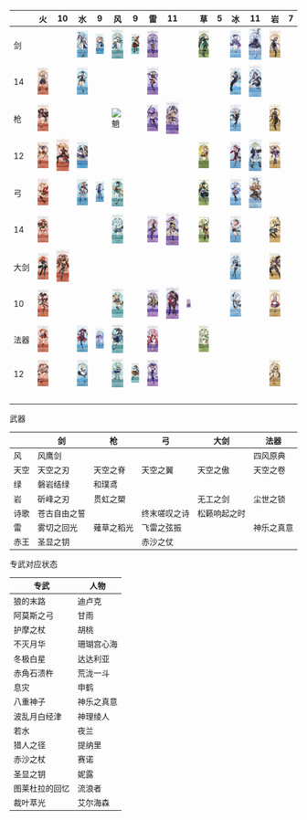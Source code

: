 |　　| 火 | 10 | 水 | 9 | 风 | 9 | 雷 | 11 || 草 | 5 | 冰 | 11 | 岩 | 7 |
|----|----|----|----|----|----|----|----|----|----|----|----|----|----|----|----|
|剑　|||<img src="/img/神理绫人.jpg" alt="神理绫人" width=60>|<img src="/img/妮露.jpg" alt="妮露" width=60>|<img src="/img/琴.jpg" alt="琴" width=60>|<img src="/img/枫原万叶.jpg" alt="枫原万叶" width=60>|<img src="/img/刻晴.jpg" alt="刻晴" width=60>|||<img src="/img/艾尔海森.jpg" alt="艾尔海森" width=60>||<img src="/img/七七.jpg" alt="七七" width=60>|<img src="/img/神里绫华.jpg" alt="神里绫华" width=60>|<img src="/img/阿贝多.jpg" alt="阿贝多" width=60>||
|14|<img src="/img/班尼特.jpg" alt="班尼特" width=60>||<img src="/img/行秋.jpg" alt="行秋" width=60>||||<img src="/img/久岐忍.jpg" alt="久岐忍" width=60>|||||<img src="/img/凯亚.jpg" alt="凯亚" width=60>|<img src="/img/莱依拉.jpg" alt="莱依拉" width=60>|||
|枪　|<img src="/img/胡桃.jpg" alt="胡桃" width=60>||||<img src="/img/魈.jpg" alt="魈" width=60>||<img src="/img/雷电将军.jpg" alt="雷电将军" width=60>|<img src="/img/赛诺.png" alt="赛诺" width=60>||||<img src="/img/申鹤.jpg" alt="申鹤" width=60>||<img src="/img/钟离.jpg" alt="钟离" width=60>||
|12|<img src="/img/香菱.jpg" alt="香菱" width=60>|<img src="/img/托马.jpg" alt="托马" width=60>|<img src="/img/坎蒂丝.jpg" alt="坎蒂丝" width=60>|||||||<img src="/img/瑶瑶.jpg" alt="瑶瑶" width=60>||<img src="/img/罗莎利亚.jpg" alt="罗莎利亚" width=60>|<img src="/img/米卡.jpg" alt="米卡" width=60>|<img src="/img/云堇.jpg" alt="云堇" width=60>||
|弓　|<img src="/img/肖宫.jpg" alt="肖宫" width=60>||<img src="/img/达达利亚.jpg" alt="达达利亚" width=60>|<img src="/img/夜兰.jpg" alt="夜兰" width=60>|<img src="/img/温蒂.jpg" alt="温蒂" width=60>|||||<img src="/img/提纳里.png" alt="提纳里" width=60>||<img src="/img/甘雨.png" alt="甘雨" width=60>|<img src="/img/埃洛伊.jpg" alt="埃洛伊" width=60>|||
|14|<img src="/img/安柏.jpg" alt="安柏" width=60>||||<img src="/img/珐露珊.jpg" alt="珐露珊" width=60>||<img src="/img/菲谢尔.jpg" alt="菲谢尔" width=60>|<img src="/img/九条裟罗.jpg" alt="九条裟罗" width=60>||<img src="/img/柯莱.png" alt="柯莱" width=60>||<img src="/img/迪奥娜.jpg" alt="迪奥娜" width=60>||<img src="/img/五郎.jpg" alt="五郎" width=60>||
|大剑|<img src="/img/迪卢克.jpg" alt="迪卢克" width=60>|<img src="/img/迪希雅.jpg" alt="迪希雅" width=60>||||||||||<img src="/img/悠菈.jpg" alt="悠菈" width=60>||<img src="/img/荒泷一斗.jpg" alt="荒泷一斗" width=60>||
|10|<img src="/img/辛焱.jpg" alt="辛焱" width=60>||||<img src="/img/早柚.jpg" alt="早柚" width=60>||<img src="/img/雷泽.jpg" alt="雷泽" width=60>|<img src="/img/北斗.jpg" alt="北斗" width=60>|<img src="/img/多莉.png" alt="多莉" width=60>|||<img src="/img/重云.jpg" alt="重云" width=60>||<img src="/img/诺艾尔.jpg" alt="诺艾尔" width=60>||
|法器|<img src="/img/可莉.jpg" alt="可莉" width=60>||<img src="/img/莫娜.jpg" alt="莫娜" width=60>|<img src="/img/珊瑚宫心海.png" alt="珊瑚宫心海" width=60>|<img src="/img/流浪者.jpg" alt="流浪者" width=60>||<img src="/img/八重神子.jpg" alt="八重神子" width=60>|||<img src="/img/纳西妲.jpg" alt="纳西妲" width=60>||||||
|12|<img src="/img/烟绯.jpg" alt="烟绯" width=60>||<img src="/img/芭芭拉.png" alt="芭芭拉" width=60>||<img src="/img/砂糖.jpg" alt="砂糖" width=60>|<img src="/img/鹿野院平藏.jpg" alt="鹿野院平藏" width=60>|<img src="/img/丽莎.jpg" alt="丽莎" width=60>|||||||<img src="/img/凝光.jpg" alt="凝光" width=60>||
|　　|||||||||||||||

武器

||剑|枪|弓|大剑|法器|
|----|----|----|----|----|----|
|风|风鹰剑||||四风原典|
|天空|天空之刃|天空之脊|天空之翼|天空之傲|天空之卷|
|绿|磐岩结绿|和璞鸢||||
|岩|斫峰之刃|贯虹之槊||无工之剑|尘世之锁|
|诗歌|苍古自由之誓||终末嗟叹之诗|松籁响起之时||
|雷|雾切之回光|薙草之稻光|飞雷之弦振||神乐之真意|
|赤王|圣显之钥||赤沙之仗|||

专武对应状态

|专武|人物|
|----|----|
|狼的末路|迪卢克|
|阿莫斯之弓|甘雨|
|护摩之杖|胡桃|
|不灭月华|珊瑚宫心海|
|冬极白星|达达利亚|
|赤角石溃杵|荒泷一斗|
|息灾|申鹤|
|八重神子|神乐之真意|
|波乱月白经津|神理绫人|
|若水|夜兰|
|猎人之径|提纳里|
|赤沙之杖|赛诺|
|圣显之钥|妮露|
|图莱杜拉的回忆|流浪者|
|裁叶萃光|艾尔海森|